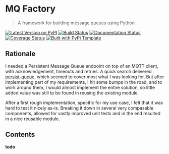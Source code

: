 # MQ Factory

> A framework for building message queues using Python

[![Latest Version on PyPI](https://img.shields.io/pypi/v/mqfactory.svg)](https://pypi.python.org/pypi/mqfactory/)
[![Build Status](https://secure.travis-ci.org/christophevg/py-mqfactory.svg?branch=master)](http://travis-ci.org/christophevg/py-mqfactory)
[![Documentation Status](https://readthedocs.org/projects/mqfactory/badge/?version=latest)](https://mqfactory.readthedocs.io/en/latest/?badge=latest)
[![Coverage Status](https://coveralls.io/repos/github/christophevg/py-mqfactory/badge.svg?branch=master)](https://coveralls.io/github/christophevg/py-mqfactory?branch=master)
[![Built with PyPi Template](https://img.shields.io/badge/PyPi_Template-v0.0.5-blue.svg)](https://github.com/christophevg/py-mqfactory)


## Rationale

I needed a Persistent Message Queue endpoint on top of an MQTT client, with acknowledgement, timeouts and retries. A quick search delivered [persist-queue](https://github.com/peter-wangxu/persist-queue), which seemed to cover most what I was looking for. But after implementing part of my requirements, I hit some bumps in the road, and to work around them, I would almost implement the entire solution, so little added value was still to be found in reusing the existing module.

After a first rough implementation, specific for my use case, I felt that it was hard to test it nicely as-is. Breaking it down in several very compasable components, allowed for vastly improved unit tests and in the end resulted in a nice reusable module.

## Contents

__todo__
